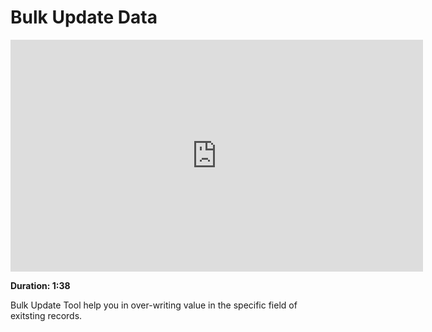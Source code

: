 <!-- add-breadcrumbs -->
<!-- add-breadcrumbs -->
# Bulk Update Data

<iframe width="660" height="371" src="https://www.youtube.com/embed/pDDhR-D45eI" frameborder="0" allowfullscreen></iframe>

**Duration: 1:38**

Bulk Update Tool help you in over-writing value in the specific field of exitsting records.
